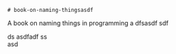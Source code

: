     # book-on-naming-thingsasdf  
A book on naming things in programming
a 
dfsasdf  sdf 

 ds 
asdfadf 
ss   
asd
                               